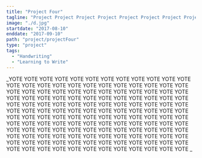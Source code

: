 ```yaml
---
title: "Project Four"
tagline: "Project Project Project Project Project Project Project Project Project Project Project Project Project Project Project Project "
image: "./d.jpg"
startdate: "2017-08-10"
enddate: "2017-09-10"
path: "project/projectFour"
type: "project"
tags:
  - "Handwriting"
  - "Learning to Write"
---
```


_YOTE YOTE YOTE YOTE YOTE YOTE YOTE YOTE YOTE YOTE YOTE YOTE YOTE YOTE YOTE YOTE YOTE YOTE YOTE YOTE YOTE YOTE YOTE YOTE YOTE YOTE YOTE YOTE YOTE YOTE YOTE YOTE YOTE YOTE YOTE YOTE YOTE YOTE YOTE YOTE YOTE YOTE YOTE YOTE YOTE YOTE YOTE YOTE YOTE YOTE YOTE YOTE YOTE YOTE YOTE YOTE YOTE YOTE YOTE YOTE YOTE YOTE YOTE YOTE YOTE YOTE YOTE YOTE YOTE YOTE YOTE YOTE YOTE YOTE YOTE YOTE YOTE YOTE YOTE YOTE YOTE YOTE YOTE YOTE YOTE YOTE YOTE YOTE YOTE YOTE YOTE YOTE YOTE YOTE YOTE YOTE YOTE YOTE YOTE YOTE YOTE YOTE YOTE YOTE YOTE YOTE YOTE YOTE YOTE YOTE YOTE YOTE YOTE YOTE YOTE YOTE YOTE YOTE YOTE YOTE YOTE YOTE YOTE YOTE YOTE YOTE YOTE YOTE YOTE YOTE YOTE YOTE YOTE YOTE YOTE YOTE YOTE YOTE YOTE YOTE YOTE YOTE YOTE YOTE _
